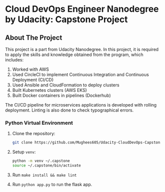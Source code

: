 
<h1 >Cloud DevOps Engineer Nanodegree by Udacity: Capstone Project</h1>

<!-- ABOUT THE PROJECT -->
## About The Project

This project is a part from Udacity Nanodegree.
In this project, it is required to apply the skills and knowledge obtained from the program, which includes:
1. Worked with AWS
2. Used CircleCI to implement Continuous Integration and Continuous Deployment (CI/CD)
4. Used Ansible and CloudFormation to deploy clusters
5. Built Kubernetes clusters (AWS EKS)
6. Built Docker containers in pipelines (Dockerhub)

The CI/CD pipeline for microservices applications is developed with rolling deployment. Linting is also done to check typographical errors. 

### Python Virtual Environment
1. Clone the repository:
    ```bash
    git clone https://github.com/Mughees605/Udacity-CloudDevOps-Capstone
    ```

2. Setup `venv`:

    ```bash
    python -m venv ~/.capstone
    source ~/.capstone/bin/activate
    ```

3. Run `make install && make lint`
4. Run `python app.py` to run the flask app.
